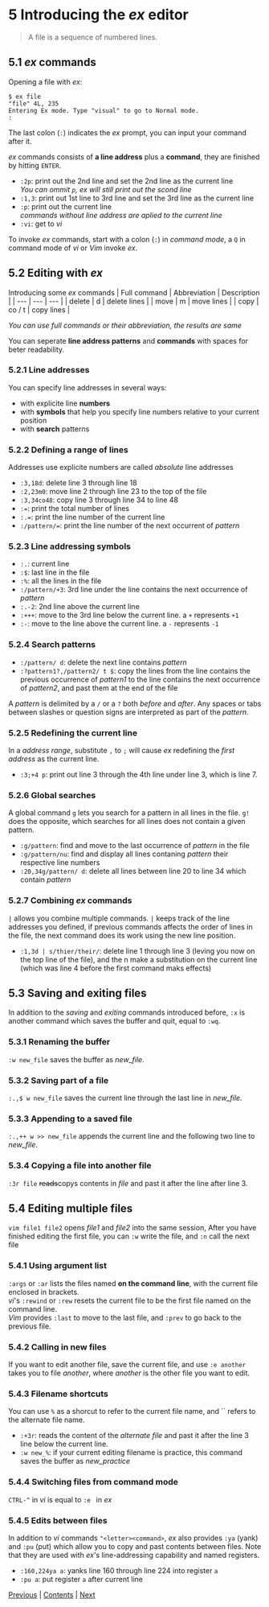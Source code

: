 # 5 Introducing the *ex* editor
> A file is a sequence of numbered lines.
## 5.1 *ex* commands
Opening a file with *ex*:
```shell
$ ex file
"file" 4L, 235
Entering Ex mode. Type "visual" to go to Normal mode.
:
```

The last colon (`:`) indicates the *ex* prompt, you can input your command after
it.

*ex* commands consists of **a line address** plus a **command**, they are
finished by hitting `ENTER`.

- `:2p`: print out the 2nd line and set the 2nd line as the current line  
    *You can ommit `p`, *ex* will still print out the scond line*
- `:1,3`: print out 1st line to 3rd line and set the 3rd line as the current
  line
- `:p`: print out the current line  
    *commands without line address are aplied to the current line*
- `:vi`: get to *vi*

To invoke *ex* commands, start with a colon (`:`) in *command mode*, a `Q` in
command mode of *vi* or *Vim* invoke *ex*.
## 5.2 Editing with *ex*
Introducing some *ex* commands
| Full command | Abbreviation | Description |
| ---          | ---          | ---         |
| delete       | d            | delete lines |
| move         | m            | move lines |
| copy         | co / t       | copy lines |

*You can use full commands or their abbreviation, the results are same*

You can seperate **line address patterns** and **commands** with spaces for
beter readability.
### 5.2.1 Line addresses
You can specify line addresses in several ways:
- with explicite line **numbers**
- with **symbols** that help you specify line numbers relative to your current
  position
- with **search** patterns
### 5.2.2 Defining a range of lines
Addresses use explicite numbers are called *absolute* line addresses
- `:3,18d`: delete line 3 through line 18
- `:2,23m0`: move line 2 through line 23 to the top of the file
- `:3,34co48`: copy line 3 through line 34 to line 48
- `:=`: print the total number of lines
- `:.=`: print the line number of the current line
- `:/pattern/=`: print the line number of the next occurrent of *pattern*
### 5.2.3 Line addressing symbols
- `:.`: current line
- `:$`: last line in the file
- `:%`: all the lines in the file
- `:/pattern/+3`: 3rd line under the line contains the next occurrence of
  *pattern*
- `:.-2`: 2nd line above the current line
- `:+++`: move to the 3rd line below the current line. a `+` represents `+1`
- `:-`: move to the line above the current line. a `-` represents `-1`
### 5.2.4 Search patterns
- `:/pattern/ d`: delete the next line contains *pattern*
- `:?pattern1?,/pattern2/ t $`: copy the lines from the line contains the
  previous occurrence of *pattern1* to the line contains the next occurrence of
  *pattern2*, and past them at the end of the file

A *pattern* is delimited by a `/` or a `?` both *before* and *after*. Any spaces
or tabs between slashes or question signs are interpreted as part of the
*pattern*.
### 5.2.5 Redefining the current line
In a *address range*, substitute `,` to `;` will cause *ex* redefining the
*first address* as the current line.
- `:3;+4 p`: print out line 3 through the 4th line under line 3, which is line 7.
### 5.2.6 Global searches
A global command `g` lets you search for a pattern in all lines in the file.
`g!` does the opposite, which searches for all lines does not contain a given
pattern.
- `:g/pattern`: find and move to the last occurrence of *pattern* in the file
- `:g/pattern/nu`: find and display all lines contaning *pattern* their
  respective line numbers
- `:20,34g/pattern/ d`: delete all lines between line 20 to line 34 which
  contain *pattern*
### 5.2.7 Combining *ex* commands
`|` allows you combine multiple commands. `|` keeps track of the line addresses
you defined, if previous commands affects the order of lines in the file, the
next command does its work using the new line position.
- `:1,3d | s/thier/their/`: delete line 1 through line 3 (leving you now on the
  top line of the file), and the n make a substitution on the current line
  (which was line 4 before the first command maks effects)
## 5.3 Saving and exiting files
In addition to the *saving* and *exiting* commands introduced before, `:x` is
another command which saves the buffer and quit, equal to `:wq`.
### 5.3.1 Renaming the buffer
`:w new_file` saves the buffer as *new_file*.
### 5.3.2 Saving part of a file
`:.,$ w new_file` saves the current line through the last line in *new_file*.
### 5.3.3 Appending to a saved file
`:.,++ w >> new_file` appends the current line and the following two line to
*new_file*.
### 5.3.4 Copying a file into another file
`:3r file` ~~reads~~copys contents in *file* and past it after the line after
line 3.
## 5.4 Editing multiple files
`vim file1 file2` opens *file1* and *file2* into the same session, After you
have finished editing the first file, you can `:w` write the file, and `:n` call
the next file
### 5.4.1 Using argument list
`:args` or `:ar` lists the files named **on the command line**, with the current
file enclosed in brackets.  
*vi*'s `:rewind` or `:rew` resets the current file to be the first file named on
the command line.  
*Vim* provides `:last` to move to the last file, and `:prev` to go back to the
previous file.
### 5.4.2 Calling in new files
If you want to edit another file, save the current file, and use `:e another`
takes you to file *another*, where *another* is the other file you want to edit.
### 5.4.3 Filename shortcuts
You can use `%` as a shorcut to refer to the current file name, and `` refers to
the alternate file name.
- `:+3r`: reads the content of the *alternate file* and past it after the line 3
  line below the current line.
- `:w new_%`: if your current editing filename is practice, this command saves
  the buffer as *new_practice*

### 5.4.4 Switching files from command mode
`CTRL-^` in *vi* is equal to `:e ` in *ex*
### 5.4.5 Edits between files
In addition to *vi* commands `"<letter><command>`, *ex* also provides `:ya`
(yank) and `:pu` (put) which allow you to copy and past contents between files.
Note that they are
used with *ex*'s line\-addressing capability and named registers.
- `:160,224ya a`: yanks line 160 through line 224 into register `a`
- `:pu a`: put register `a` after current line

[Previous](Chapter-4.md) | [Contents](../Contents.md) | [Next](./Chapter-6.md)
